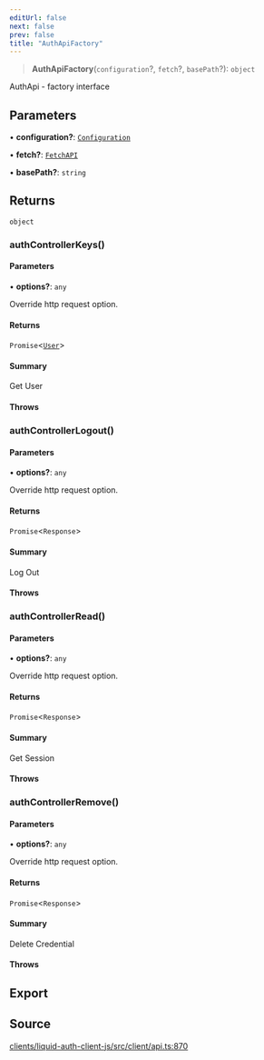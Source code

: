 ```yaml
---
editUrl: false
next: false
prev: false
title: "AuthApiFactory"
---
```


> **AuthApiFactory**(`configuration`?, `fetch`?, `basePath`?): `object`

AuthApi - factory interface

## Parameters

• **configuration?**: [`Configuration`](/reference/typescript/auth/client/classes/configuration/)

• **fetch?**: [`FetchAPI`](/reference/typescript/auth/client/interfaces/fetchapi/)

• **basePath?**: `string`

## Returns

`object`

### authControllerKeys()

#### Parameters

• **options?**: `any`

Override http request option.

#### Returns

`Promise`\<[`User`](/reference/typescript/auth/client/interfaces/user/)\>

#### Summary

Get User

#### Throws

### authControllerLogout()

#### Parameters

• **options?**: `any`

Override http request option.

#### Returns

`Promise`\<`Response`\>

#### Summary

Log Out

#### Throws

### authControllerRead()

#### Parameters

• **options?**: `any`

Override http request option.

#### Returns

`Promise`\<`Response`\>

#### Summary

Get Session

#### Throws

### authControllerRemove()

#### Parameters

• **options?**: `any`

Override http request option.

#### Returns

`Promise`\<`Response`\>

#### Summary

Delete Credential

#### Throws

## Export

## Source

[clients/liquid-auth-client-js/src/client/api.ts:870](https://github.com/algorandfoundation/liquid-auth/blob/cec82e963bc03c2622fd80036d3c488643177b1a/clients/liquid-auth-client-js/src/client/api.ts#L870)
